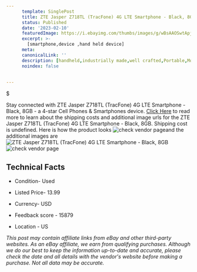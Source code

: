 ```yaml
---
      template: SinglePost
      title: ZTE Jasper Z718TL (TracFone) 4G LTE Smartphone - Black, 8GB
      status: Published
      date: '2023-02-10'
      featuredImage: https://i.ebayimg.com/thumbs/images/g/wBsAAOSwtApj5TEW/s-l225.jpg
      excerpt: >-
        [smartphone,device ,hand held device]
      meta:
      canonicalLink: ''
      description: [handheld,industrially made,well crafted,Portable,Mobile,Compact,Convenient,Lightweight,Maneuverable,Man-portable,Miniature,Carriable,Hand-held,Light,Holdable,Transportable,Mobile device,Pocket-sized,On-the-go,Wireless,Cordless,Compact size,Convenient size, smartphone,device ,hand held device]
      noindex: false
        
        
---
```

$

Stay connected with ZTE Jasper Z718TL (TracFone) 4G LTE Smartphone - Black, 8GB - a 4-star Cell Phones & Smartphones device. [Click Here](https://www.ebay.com/itm/134443921901?hash=item1f4d7b71ed%3Ag%3AwBsAAOSwtApj5TEW&mkevt=1&mkcid=1&mkrid=711-53200-19255-0&campid=%253CePNCampaignId%253E&customid=%253CreferenceId%253E&toolid=10049) to read more to learn about the shipping costs and additional image urls for the ZTE Jasper Z718TL (TracFone) 4G LTE Smartphone - Black, 8GB. Shipping cost is undefined. Here is how the product looks ![check vendor page](https://i.ebayimg.com/thumbs/images/g/wBsAAOSwtApj5TEW/s-l225.jpg)and the additional images are![ZTE Jasper Z718TL (TracFone) 4G LTE Smartphone - Black, 8GB](https://i.ebayimg.com/images/g/wBsAAOSwtApj5TEW/s-l1600.jpg)![check vendor page](https://origin-galleryplus.ebayimg.com/ws/web/134443921901_2_0_1/225x225.jpg,https://origin-galleryplus.ebayimg.com/ws/web/134443921901_3_0_1/225x225.jpg,https://origin-galleryplus.ebayimg.com/ws/web/134443921901_4_0_1/225x225.jpg)



 ## Technical Facts 



     
      

 - Condition- Used 


      

 - Listed Price- 13.99 


      

 - Currency- USD 


      

 - Feedback score - 15879 


      

 - Location - US 


      
      

 *_This post may contain affiliate links from eBay and other third-party websites. As an eBay affiliate, we earn from qualifying purchases. Although we do our best to keep the information up-to-date and accurate, please check the date and all details with the vendor's website before making a purchase. Not all data may be accurate._*






